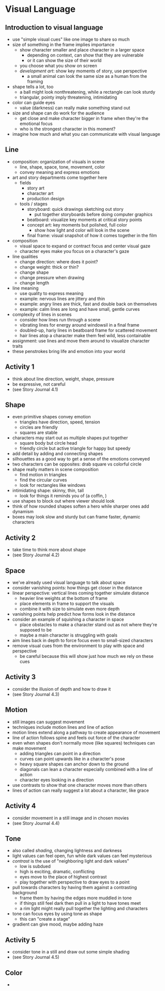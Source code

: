 # Visual Language

## Introduction to visual language
- use "simple visual cues" like one image to share so much
- size of something in the frame implies importance
  - show character smaller and place character in a larger space
    - depending on context, can show that they are vulnerable
    - or it can show the size of their world
  - you choose what you show on screen
  - _development art_: show key moments of story, use perspective
    - a small animal can look the same size as a human from the framing
- shape tells a lot, too
  - a ball might look nonthreatening, while a rectangle can look sturdy
  - triangular, pointy imply threatening, intimidating
- color can guide eyes
  - value (darkness) can really make something stand out
- size and shape can do work for the audience
  - get close and make character bigger in frame when they're the emotional focus
  - who is the strongest character in this moment?
- imagine how much and what you can communicate with visual language

## Line
- composition: organization of visuals in scene
  - line, shape, space, tone, movement, color
  - convey meaning and express emotions
- art and story departments come together here
  - fields
    - story art
    - character art
    - production design
  - tools / stages
    - storyboard: quick drawings sketching out story
      - put together storyboards before doing computer graphics
    - beatboard: visualize key moments at critical story points
    - concept art: key moments but polished, full color
      - show how light and color will look in the scene
    - final frame: visual snapshot of how it comes together in the film
- composition
  - visual space to expand or contract focus and center visual gaze
  - character eyes make you focus on a character's gaze
- line qualities
  - change direction: where does it point?
  - change weight: thick or thin?
  - change shape
  - change pressure when drawing
  - change length
- line meaning
  - use quality to express meaning
  - example: nervous lines are jittery and thin
  - example: angry lines are thick, fast and double back on themselves
  - example: calm lines are long and have small, gentle curves
- complexity of lines in scenes
  - consider how lines run through a scene
  - vibrating lines for energy around windowsil in a final frame
  - doubled-up, hariy lines in beatboard frame for scattered movement
  - hair lines atop a character make them feel wild, less containable
- assignment: use lines and move them around to visualize character traits
- these penstrokes bring life and emotion into your world

## Activity 1
- think about line direction, weight, shape, pressure
- be expressive, not careful
- (see Story Journal 4.1)

## Shape
- even primitive shapes convey emotion
  - triangles have direction, speed, tension
  - circles are friendly
  - squares are stable
- characters may start out as multiple shapes put together
  - square body but circle head
  - friendly circle but active triangle for happy but speedy
- add detail by adding and connecting shapes
- silhouettes as a good way to get a sense of the emotions conveyed
- two characters can be opposites: drab square vs colorful circle
- shape really matters in scene composition
  - find motion in triangles
  - find the circular curves
  - look for rectangles like windows
- intimidating shape: skinny, thin, tall
  - look for things it reminds you of (a coffin, )
- use shapes to block out where viewer should look
- think of how rounded shapes soften a hero while sharper ones add dynamism
- boxes may look slow and sturdy but can frame faster, dynamic characters

## Activity 2
- take time to think more about shape
- (see Story Journal 4.2)

## Space
- we've already used visual language to talk about space
- consider vanishing points: how things get closer in the distance
- linear perspective: vertical lines coming together simulate distance
  - heavier line weights at the bottom of frame
  - place elements in frame to support the visuals
  - combine it with size to simulate even more depth
- vanishing points help predict how forms look in the distance
- consider an example of squishing a character in space
  - place obstacles to make a character stand out as not where they're supposed to be
  - maybe a main character is struggling with goals
- aim lines back in depth to force focus even to small-sized characters
- remove visual cues from the environment to play with space and perspective
  - be careful because this will show just how much we rely on these cues

## Activity 3
- consider the illusion of depth and how to draw it
- (see Story Journal 4.3)

## Motion
- still images can suggest movement
- techniques include motion lines and line of action
- motion lines extend along a pathway to create appearance of movement
- line of action follows spine and feels out force of the character
- even when shapes don't normally move (like squares) techniques can make movement
  - adding triangles can point in a direction
  - curves can point upwards like in a character's pose
  - heavy square shapes can anchor down to the ground
  - diagonals can lean a character especially combined with a line of action
  - character eyes looking in a direction
- use contrasts to show that one character moves more than others
- lines of action can really suggest a lot about a character, like grace

## Activity 4
- consider movement in a still image and in chosen movies
- (see Story Journal 4.4)

## Tone
- also called _shading_, changing lightness and darkness
- light values can feel open, fun while dark values can feel mysterious
- _contrast_ is the use of "neighboring light and dark values"
  - low is subdued
  - high is exciting, dramatic, conflicting
  - eyes move to the place of highest contrast
  - play together with perspective to draw eyes to a point
- pull towards characters by having them against a contrasting background
  - frame them by having the edges more muddled in tone
  - if things still feel dark then pull in a light to have tones meet
  - a rim light might really pull together the lighting and characters
- tone can focus eyes by using tone as shape
  - this can "create a stage"
- gradient can give mood, maybe adding haze

## Activity 5
- consider tone in a still and draw out some simple shading
- (see Story Journal 4.5)

## Color
- 

